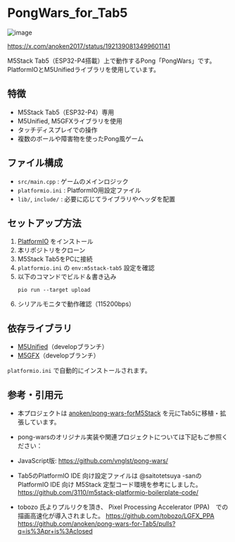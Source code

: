 # PongWars_for_Tab5 

![image](https://github.com/user-attachments/assets/d7e0d343-1ee9-488e-896e-8c14a24b6619)

https://x.com/anoken2017/status/1921390813499601141

M5Stack Tab5（ESP32-P4搭載）上で動作するPong「PongWars」です。
PlatformIOとM5Unifiedライブラリを使用しています。

## 特徴
- M5Stack Tab5（ESP32-P4）専用
- M5Unified, M5GFXライブラリを使用
- タッチディスプレイでの操作
- 複数のボールや障害物を使ったPong風ゲーム

## ファイル構成
- `src/main.cpp` : ゲームのメインロジック
- `platformio.ini` : PlatformIO用設定ファイル
- `lib/`, `include/` : 必要に応じてライブラリやヘッダを配置

## セットアップ方法
1. [PlatformIO](https://platformio.org/) をインストール
2. 本リポジトリをクローン
3. M5Stack Tab5をPCに接続
4. `platformio.ini` の `env:m5stack-tab5` 設定を確認
5. 以下のコマンドでビルド＆書き込み
   ```
   pio run --target upload
   ```
6. シリアルモニタで動作確認（115200bps）

## 依存ライブラリ
- [M5Unified](https://github.com/m5stack/m5unified)（developブランチ）
- [M5GFX](https://github.com/m5stack/m5gfx)（developブランチ）

`platformio.ini` で自動的にインストールされます。

## 参考・引用元
 * 本プロジェクトは [anoken/pong-wars-forM5Stack](https://github.com/anoken/pong-wars-forM5Stack) を元にTab5に移植・拡張しています。

 * pong-warsのオリジナル実装や関連プロジェクトについては下記もご参照ください：
- JavaScript版: https://github.com/vnglst/pong-wars/

 * Tab5のPlatformIO IDE 向け設定ファイルは @saitotetsuya -sanの PlatformIO IDE 向け M5Stack 定型コード環境を参考にしました。
https://github.com/3110/m5stack-platformio-boilerplate-code/

 * tobozo 氏よりプルリクを頂き、 Pixel Processing Accelerator (PPA)　での描画高速化が導入されました。
https://github.com/tobozo/LGFX_PPA  
https://github.com/anoken/pong-wars-for-Tab5/pulls?q=is%3Apr+is%3Aclosed  

    
